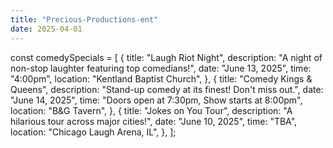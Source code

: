```yaml
---
title: "Precious-Productions-ent"
date: 2025-04-01
---
```

const comedySpecials = [
  {
    title: "Laugh Riot Night",
    description: "A night of non-stop laughter featuring top comedians!",
    date: "June 13, 2025",
    time: "4:00pm",
    location: "Kentland Baptist Church",
  },
  {
    title: "Comedy Kings & Queens",
    description: "Stand-up comedy at its finest! Don't miss out.",
    date: "June 14, 2025",
    time: "Doors open at 7:30pm, Show starts at 8:00pm",
    location: "B&G Tavern",
  },
  {
    title: "Jokes on You Tour",
    description: "A hilarious tour across major cities!",
    date: "June 10, 2025",
    time: "TBA",
    location: "Chicago Laugh Arena, IL",
  },
];
